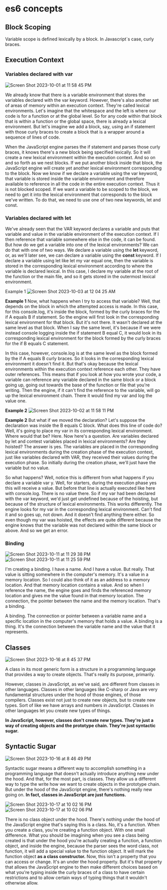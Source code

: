 # es6 concepts

## Block Scoping
Variable scope is defined lexically by a block. In Javascript`s case, curly braces.


## Execution Context
### Variables declared with var
![Screen Shot 2023-10-01 at 11 58 45 PM](https://github.com/gauripatil/es6/assets/3206551/419e415f-05c0-4b5b-bbd9-747715a9c65f)

We already know that there is a variable environment that stores the variables declared with the var keyword.
However, there's also another set of areas of memory within an execution context. 
They're called lexical environments. Let's imagine that the whitespace and the left is where our code is for a function or at the global level. So for any code within that block that is within a function or the global space, there is already a lexical environment. But let's imagine we add a block, say, using an if statement with those curly braces to create a block that is a wrapper around a sequence of lines of code.

When the JavaScript engine parses the if statement and parses those curly braces, it knows there's a new block being specified lexically. So it will create a new lexical environment within the execution context. And so on and so forth as we nest blocks.
If we put another block inside that block, the JavaScript engine will create yet another lexical environment
corresponding to the block.
Now we know if we declare a variable using the var keyword, that variable is stored inside the variable
environment and therefore available to reference in all the code in the entire execution context.
Thus it is not blocked scoped.
If we want a variable to be scoped to the block, we need to get it into the lexical environment that
corresponds to the block we've written. To do that, we need to use one of two new keywords, let and const.

### Variables declared with let
We've already seen that the VAR keyword declares a variable and puts that variable and value in the variable environment of the execution context. If I then reference that variable somewhere else in the code, it can be found. But how do we get a variable into one of the lexical environments? We can do that with one of two ways. We declare a variable using the **let** keyword, or, as we'll later see, we can declare a variable using the **const** keyword. If I declare a variable using let like let my var equal one, then the variable is stored in the corresponding lexical environment according to where the variable is declared lexical. In this case, I declare my variable at the root of the function or the main file, and so it gets stored in the outermost lexical environment.

Example 1
![Screen Shot 2023-10-03 at 12 04 25 AM](https://github.com/gauripatil/es6/assets/3206551/55e45221-c26e-457c-8031-66997280ea8d)

**Example 1**
Now, what happens when I try to access that variable? Well, that depends on the block in which the attempted access is made. In this case, for this console.log, it's inside the block, formed by the curly braces for the if A equals B if statement.
So the engine will first look in the corresponding lexical environment for that block. But it's not there. It wasn't declared at the same level as that block. When I say the same level, it's because if we were instead console logging inside the if statement B equal C, it would look in its corresponding lexical environment for the block formed by the curly
braces for the if B equals C statement.

In this case, however, console.log is at the same level as the block formed by the if A equals B curly braces. So it looks in the corresponding lexical environment it doesn't find it. But that's okay because the lexical environments within the execution context reference each other. They have outer references. This means that if you look at how you wrote your code, a variable can reference any variable declared in the same block or a block going up, going out towards the base of the function or file that you're writing. Then the engine, if it can't find the reference to the variable, will go up the lexical environment chain. There it would find my var and log the value one. 

**Example 2**
![Screen Shot 2023-10-02 at 11 58 11 PM](https://github.com/gauripatil/es6/assets/3206551/59f576ea-2c4e-4071-bc6d-296ad7f69d7a)

**Example 2**
But what if we moved the declaration? Let's suppose the declaration was inside the B equals C block. What does this line of code do? Well, it's going to place my var in its corresponding lexical environment. Where would that be? Here. Now here's a question. Are variables declared by let and contest variables placed in lexical environments? Are they hoisted? The answer is yes. The variables are placed in the corresponding lexical environments during the creation phase of the execution context, just like variables declared with VAR, they received their values during the execution phase. So initially during the creation phase, we'll just have the variable but no value.

So what happens?
Well, notice this is different from what happens if you declare a variable var y. Well, for starters, during the execution phase yes this will receive a value. But before that line is actually executed like here with console.log. There is no value there. So if my var had been declared with the var keyword, we'd just get undefined because of the hoisting, but because of the structure of lexical environments. This works differently. The engine looks for my var in the corresponding lexical environment. Can't find it and so goes up, not down. And it doesn't find anything there either. So even though my var was hoisted, the effects are quite different because the engine knows that the variable was not declared within the same block or above. And so we get an error.


### Binding

![Screen Shot 2023-10-11 at 11 29 38 PM](https://github.com/gauripatil/es6/assets/3206551/cf38c1a2-c515-47b2-9502-6ce5379bc47d)
![Screen Shot 2023-10-11 at 11 25 59 PM](https://github.com/gauripatil/es6/assets/3206551/ee721aac-a82f-4fa0-8a71-64ca9835ab1a)

I'm creating a binding. I have a name. And I have a value. But really. That value is sitting somewhere in the computer's memory. It's a value in a memory location. So I could also think of it as an address to a memory location. And that memory location contains a value. And so when I reference the name, the engine goes and finds the referenced memory location and gives me the value found in that memory location. The connection, the pointer between the name and the memory location. That's a binding.

A binding.
The connection or pointer between a variable name and a specific location in the computer's memory that holds a value. A binding is a thing. It's the connection between the variable name and the value that it represents.

## Classes
![Screen Shot 2023-10-16 at 8 45 37 PM](https://github.com/gauripatil/es6/assets/3206551/1d5427ed-ed9d-4ea4-9a80-73f07d68fdc9)

A class in its most generic form is a structure in a programming language that provides a way to create objects. That's really its purpose, primarily.

However, classes in JavaScript, as we've said, are different from classes in other languages. Classes in other languages like C-sharp or Java are very fundamental structures under the hood of those engines, of those compilers. Classes exist not just to create new objects, but to create new types. Sort of like we have arrays and numbers in JavaScript. Classes in other languages let you create new types of things.

**In JavaScript, however, classes don't create new types. They're just a way of creating objects and the prototype chain. They're just syntactic sugar.**

## Syntactic Sugar
![Screen Shot 2023-10-16 at 8 46 49 PM](https://github.com/gauripatil/es6/assets/3206551/cd5fc05d-b37d-47bc-8136-74a1e4f65365)

Syntactic sugar means a different way to accomplish something in a programming language that doesn't actually introduce anything new under the hood. And that, for the most part, is classes. They allow us a different way to type the write how we want to create objects in the prototype chain. But under the hood of the JavaScript engine, there's nothing really new going on.
**In fact, classes in JavaScript are just functions.**

![Screen Shot 2023-10-17 at 10 02 16 PM](https://github.com/gauripatil/es6/assets/3206551/06d020f4-c6fd-4693-b9c3-9d09fe4aa8d9)
![Screen Shot 2023-10-17 at 10 02 06 PM](https://github.com/gauripatil/es6/assets/3206551/05c7fb16-4d37-44e6-ada1-24206b9ebed9)

There is no class object under the hood. There's nothing under the hood of the JavaScript engine that's saying this is a class. No, it's a function.
When you create a class, you're creating a function object.
With one small difference.
What you should be imagining when you see a class being created is that under the hood you're actually creating a function, a function object, and inside the engine, because the parser sees the word class, not function, it will add a special value to the function object. It will mark the function object **as a class constructor.**
Now, this isn't a property that you can access or change. It's an under the hood property.
But it's that property that allows the JavaScript engine to then make different choices based on what you're typing inside the curly braces of a class to have certain restrictions and to allow certain ways of typing things that it wouldn't otherwise allow.

